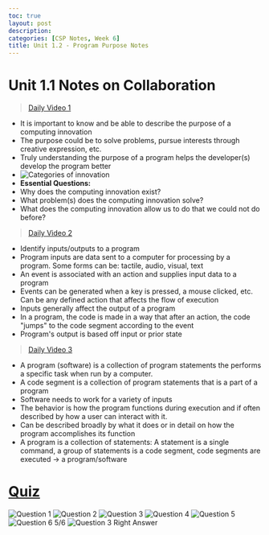```yaml
---
toc: true
layout: post
description: 
categories: [CSP Notes, Week 6]
title: Unit 1.2 - Program Purpose Notes
---
```

# Unit 1.1 Notes on Collaboration
> [Daily Video 1](https://apclassroom.collegeboard.org/103/home?apd=s8phjt778o)
- It is important to know and be able to describe the purpose of a computing innovation
- The purpose could be to solve problems, pursue interests through creative expression, etc.
- Truly understanding the purpose of a program helps the developer(s) develop the program better
- ![]({{site.baseurl}}/images/innovations.png "Categories of innovation")
- **Essential Questions:**
- Why does the computing innovation exist?
- What problem(s) does the computing innovation solve?
- What does the computing innovation allow us to do that we could not do before?

> [Daily Video 2](https://apclassroom.collegeboard.org/103/home?apd=2ih5qxmn8h)
- Identify inputs/outputs to a program
- Program inputs are data sent to a computer for processing by a program. Some forms can be: tactile, audio, visual, text
- An event is associated with an action and supplies input data to a program
- Events can be generated when a key is pressed, a mouse clicked, etc. Can be any defined action that affects the flow of execution
- Inputs generally affect the output of a program
- In a program, the code is made in a way that after an action, the code "jumps" to the code segment according to the event
- Program's output is based off input or prior state

> [Daily Video 3](https://apclassroom.collegeboard.org/103/home?apd=a21dvlri4q)
- A program (software) is a collection of program statements the performs a specific task when run by a computer.
- A code segment is a collection of program statements that is a part of a program
- Software needs to work for a variety of inputs
- The behavior is how the program functions during execution and if often described by how a user can interact with it.
- Can be described broadly by what it does or in detail on how the program accomplishes its function
- A program is a collection of statements: A statement is a single command, a group of statements is a code segment, code segments are executed -> a program/software
# [Quiz](https://apclassroom.collegeboard.org/103/assessments/assignments/47046182)
![]({{site.baseurl}}/images/2question1.png "Question 1")
![]({{site.baseurl}}/images/2question2.png "Question 2")
![]({{site.baseurl}}/images/2question3.png "Question 3")
![]({{site.baseurl}}/images/2question4.png "Question 4")
![]({{site.baseurl}}/images/2question5.png "Question 5")
![]({{site.baseurl}}/images/2question6.png "Question 6")
5/6
![]({{site.baseurl}}/images/2question3answer.png "Question 3 Right Answer")